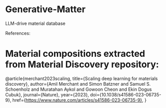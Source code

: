 # Generative-Matter
LLM-drive material database


References:

# Material compositions extracted from Material Discovery repository: 
  @article{merchant2023scaling,
    title={Scaling deep learning for materials discovery},
    author={Amil Merchant and Simon Batzner and Samuel S. Schoenholz and Muratahan Aykol and Gowoon Cheon and Ekin Dogus Cubuk},
    journal={Nature},
    year={2023},
    doi={10.1038/s41586-023-06735-9},
    href={https://www.nature.com/articles/s41586-023-06735-9},
}
